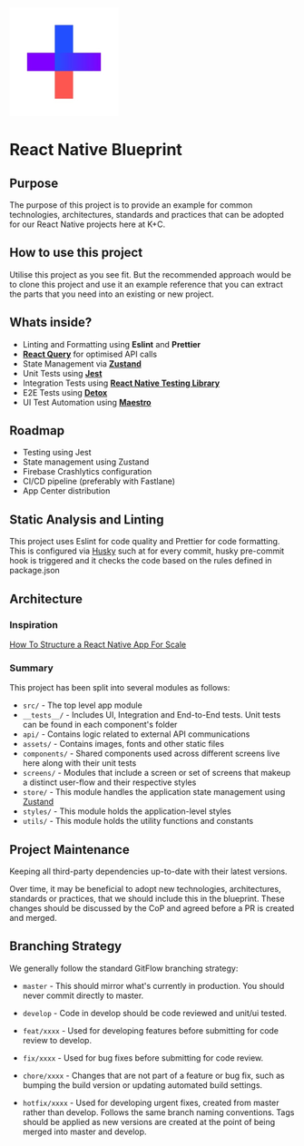 ![](/src/assets/imgs/logo.png)

# React Native Blueprint

## Purpose

The purpose of this project is to provide an example for common technologies, architectures, standards and practices that can be adopted for our React Native projects here at K+C.

## How to use this project

Utilise this project as you see fit. But the recommended approach would be to clone this project and use it an example reference that you can extract the parts that you need into an existing or new project.

## Whats inside?

- Linting and Formatting using **Eslint** and **Prettier**
- [**React Query**](https://tanstack.com/query/v4) for optimised API calls
- State Management via [**Zustand**](https://github.com/pmndrs/zustand)
- Unit Tests using [**Jest**](https://jestjs.io/docs/tutorial-react-native)
- Integration Tests using [**React Native Testing Library**](https://testing-library.com/docs/react-native-testing-library/intro/)
- E2E Tests using [**Detox**](https://wix.github.io/Detox/)
- UI Test Automation using [**Maestro**](https://maestro.mobile.dev/)

## Roadmap

- Testing using Jest
- State management using Zustand
- Firebase Crashlytics configuration
- CI/CD pipeline (preferably with Fastlane)
- App Center distribution

## Static Analysis and Linting

This project uses Eslint for code quality and Prettier for code formatting. This is configured via [Husky](https://www.npmjs.com/package/husky) such at for every commit, husky pre-commit hook is triggered and it checks the code based on the rules defined in package.json

## Architecture

### Inspiration

[How To Structure a React Native App For Scale](https://medium.com/the-andela-way/how-to-structure-a-react-native-app-for-scale-a29194cd33fc)

### Summary

This project has been split into several modules as follows:

- `src/` - The top level app module
- `__tests__/` - Includes UI, Integration and End-to-End tests. Unit tests can be found in each component's folder
- `api/` - Contains logic related to external API communications
- `assets/` - Contains images, fonts and other static files
- `components/` - Shared components used across different screens live here along with their unit tests
- `screens/` - Modules that include a screen or set of screens that makeup a distinct user-flow and their respective styles
- `store/` - This module handles the application state management using [Zustand](https://github.com/pmndrs/zustand)
- `styles/` - This module holds the application-level styles
- `utils/` - This module holds the utility functions and constants

## Project Maintenance

Keeping all third-party dependencies up-to-date with their latest versions.

Over time, it may be beneficial to adopt new technologies, architectures, standards or practices, that we should include this in the blueprint. These changes should be discussed by the CoP and agreed before a PR is created and merged.

## Branching Strategy

We generally follow the standard GitFlow branching strategy:

- `master` - This should mirror what's currently in production. You should never commit directly to master.

- `develop` - Code in develop should be code reviewed and unit/ui tested.

- `feat/xxxx` - Used for developing features before submitting for code review to develop.

- `fix/xxxx` - Used for bug fixes before submitting for code review.

- `chore/xxxx` - Changes that are not part of a feature or bug fix, such as bumping the build version or updating automated build settings.

- `hotfix/xxxx` - Used for developing urgent fixes, created from master rather than develop. Follows the same branch naming conventions. Tags should be applied as new versions are created at the point of being merged into master and develop.
